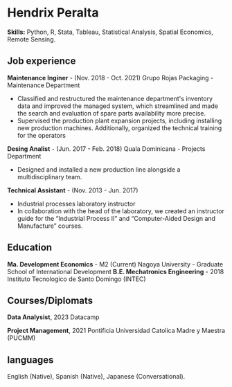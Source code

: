 # Hendrix Peralta 

**Skills:** Python, R, Stata, Tableau, Statistical Analysis, Spatial Economics, Remote Sensing.

## Job experience 
**Maintenance Inginer** - (Nov. 2018 - Oct. 2021)
Grupo Rojas Packaging - Maintenance Department
- Classified and restructured the maintenance department's inventory data and improved the managed system, which streamlined and made the search and evaluation of spare parts availability more precise.
- Supervised the production plant expansion projects, including installing new production machines. Additionally, organized the technical training for the operators 

**Desing Analist** - (Jun. 2017 - Feb. 2018)
Quala Dominicana - Projects Department
- Designed and installed a new production line alongside a multidisciplinary team. 

**Technical Assistant** - (Nov. 2013 - Jun. 2017)
- Industrial processes laboratory instructor
- In collaboration with the head of the laboratory, we created an instructor guide for the “Industrial Process II” and  “Computer-Aided Design and Manufacture” courses.

## Education
**Ma. Development Economics** - M2 (Current) 
Nagoya University - Graduate School of International Development 
**B.E. Mechatronics Engineering** - 2018 
Instituto Tecnologico de Santo Domingo (INTEC) 

## Courses/Diplomats 
**Data Analysist**, 2023 Datacamp

**Project Management**, 2021
Pontificia Universidad Catolica Madre y Maestra (PUCMM)

## languages 
English (Native),
Spanish (Native),
Japanese (Conversational).
